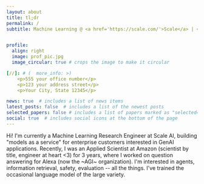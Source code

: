 ```yaml
---
layout: about
title: tl;dr
permalink: /
subtitle: Machine Learning @ <a href='https://scale.com/'>Scale</a> | <a href='https://web.mit.edu/'>MIT</a> | <a href='https://www.amazon.science/author/john-heyer'>Amazon</a> | Boston, Massachusetts


profile:
  align: right
  image: prof_pic.jpg
  image_circular: true # crops the image to make it circular

[//]: # (  more_info: >)
    <p>555 your office number</p>
    <p>123 your address street</p>
    <p>Your City, State 12345</p>

news: true  # includes a list of news items
latest_posts: false  # includes a list of the newest posts
selected_papers: false # includes a list of papers marked as "selected={true}"
social: true  # includes social icons at the bottom of the page
---
```


Hi! I'm currently a Machine Learning Research Engineer at Scale AI, building "models as a service" for enterprise customers interested in GenAI applications. Recently, I was an Applied Scientist at Amazon (scientist by title, engineer at heart <3) for 3 years, where I worked on question answering for Alexa (now the ~AGI~ organization). I'm interested in agents, information retrieval, safety, evaluation -- all the things. I've trained the occasional language model of the large variety.
